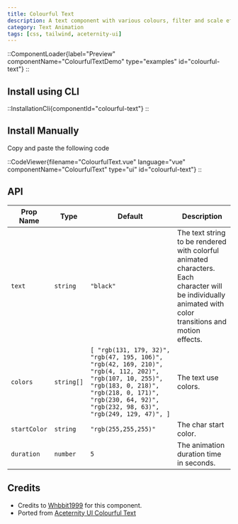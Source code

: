 ```yaml
---
title: Colourful Text
description: A text component with various colours, filter and scale effects.
category: Text Animation
tags: [css, tailwind, aceternity-ui]
---
```


::ComponentLoader{label="Preview" componentName="ColourfulTextDemo" type="examples" id="colourful-text"}
::

## Install using CLI

::InstallationCli{componentId="colourful-text"}
::

## Install Manually

Copy and paste the following code

::CodeViewer{filename="ColourfulText.vue" language="vue" componentName="ColourfulText" type="ui" id="colourful-text"}
::

## API

| Prop Name    | Type       | Default                                                                                                                                                                                                            | Description                                                                                                                                               |
| ------------ | ---------- | ------------------------------------------------------------------------------------------------------------------------------------------------------------------------------------------------------------------ | --------------------------------------------------------------------------------------------------------------------------------------------------------- |
| `text`       | `string`   | `"black"`                                                                                                                                                                                                          | The text string to be rendered with colorful animated characters. Each character will be individually animated with color transitions and motion effects. |
| `colors`     | `string[]` | `[ "rgb(131, 179, 32)", "rgb(47, 195, 106)", "rgb(42, 169, 210)", "rgb(4, 112, 202)", "rgb(107, 10, 255)", "rgb(183, 0, 218)", "rgb(218, 0, 171)", "rgb(230, 64, 92)", "rgb(232, 98, 63)", "rgb(249, 129, 47)", ]` | The text use colors.                                                                                                                                      |
| `startColor` | `string`   | `"rgb(255,255,255)"`                                                                                                                                                                                               | The char start color.                                                                                                                                     |
| `duration`   | `number`   | `5`                                                                                                                                                                                                                | The animation duration time in seconds.                                                                                                                   |

## Credits

- Credits to [Whbbit1999](https://github.com/Whbbit1999) for this component.
- Ported from [Aceternity UI Colourful Text](https://ui.aceternity.com/components/colourful-text)
